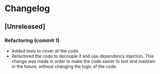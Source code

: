 # Changelog

## [Unreleased]

### Refactoring (commit 1)

- Added tests to cover all the code.
- Refactored the code to decouple it and use dependency injection. This change was made in order to make the code easier to test and maintain in the future, without changing the logic of the code.

[comment]: <> (I could have further improved the structure of the code by adding additional layers such as a domain layer and presentation layer. However, given the time constraints, I focused on adding tests and refactoring the code to use dependency injection, which will make it easier to maintain and modify in the future without changing the core logic.)
